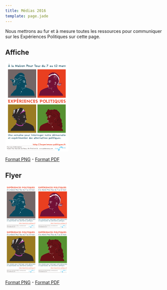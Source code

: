 ```yaml
---
title: Médias 2016
template: page.jade
---
```


Nous mettrons au fur et à mesure toutes les ressources pour communiquer sur les Expériences Politiques sur cette page.

## Affiche

[![](assets/expepol-2016-affiche-small.png)](assets/expepol-2016-affiche.png)

[Format PNG](assets/expepol-2016-affiche.png) - [Format PDF](assets/expepol-2016-affiche.pdf)

## Flyer

[![](assets/expepol-2016-flyer-small.png)](assets/expepol-2016-flyer.png)

[Format PNG](assets/expepol-2016-flyer.png) - [Format PDF](assets/expepol-2016-flyer.pdf)
